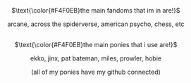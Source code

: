 ## 
<p align="center">
$\text{\color{#F4F0EB}the main fandoms that im in are!}$

<p align="center">
  arcane, across the spiderverse, american psycho, chess, etc

## 
<p align="center">
$\text{\color{#F4F0EB}the main ponies that i use are!}$

<p align="center">
  ekko, jinx, pat bateman, miles, prowler, hobie

<p align="center"> 
(all of my ponies have my github connected)

